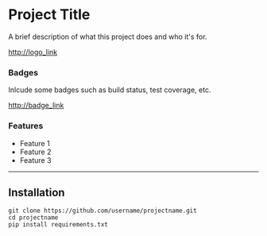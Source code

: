 # Project Title

A brief description of what this project does and who it's for.


<http://logo_link>

### Badges

Inlcude some badges such as build status, test coverage, etc.

<http://badge_link>

### Features

* Feature 1
* Feature 2
* Feature 3

----

## Installation


```
git clone https://github.com/username/projectname.git
cd projectname
pip install requirements.txt 
```
